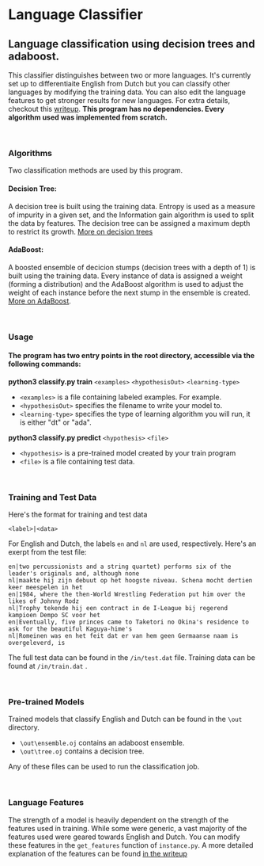 # Language Classifier
## Language classification using decision trees and adaboost.

This classifier distinguishes between two or more languages. It's currently set up to differentiaite English from 
Dutch but you can classify other languages by modifying the training data. You can also edit the language features to get 
stronger results for new languages. For extra details, checkout this [writeup](https://docs.google.com/document/d/1TWwhFmji458pAycIzHSXn9rB8dsC8AZpyY7Qghsrwew/edit?usp=sharing). <b>This program has no dependencies. Every algorithm used was implemented from scratch.</b>

<br>

### Algorithms
Two classification methods are used by this program.

#### Decision Tree:
A decision tree is built using the training data. Entropy is used as a measure of impurity in a given set, and the Information gain algorithm is used to split the data by features. The decision tree can be assigned a maximum depth to restrict its growth. [More on decision trees](https://www.geeksforgeeks.org/decision-tree/)

#### AdaBoost:
A boosted ensemble of decicion stumps (decision trees with a depth of 1) is built using the training data. Every instance of data is assigned a weight (forming a distribution) and the AdaBoost algorithm is used to adjust the weight of each instance before the next stump in the ensemble is created. [More on AdaBoost](https://towardsdatascience.com/boosting-algorithm-adaboost-b6737a9ee60c).

<br>

### Usage
#### The program has two entry points in the root directory, accessible via the following commands:

<b>python3 classify.py train</b> `<examples>` `<hypothesisOut>` `<learning-type>`
 - `<examples>` is a file containing labeled examples. For example.
 - `<hypothesisOut>` specifies the filename to write your model to.
 - `<learning-type>` specifies the type of learning algorithm you will run, it is either "dt" or "ada".


<b>python3 classify.py predict</b> `<hypothesis>` `<file>`
 - `<hypothesis>` is a pre-trained model created by your train program
 - `<file>` is a file containing test data.

<br>

### Training and Test Data
Here's the format for training and test data

```
<label>|<data>
```

For English and Dutch, the labels ```en``` and ```nl``` are used, respectively. Here's an exerpt from the test file:

```
en|two percussionists and a string quartet) performs six of the leader's originals and, although none
nl|maakte hij zijn debuut op het hoogste niveau. Schena mocht dertien keer meespelen in het
en|1984, where the then-World Wrestling Federation put him over the likes of Johnny Rodz
nl|Trophy tekende hij een contract in de I-League bij regerend kampioen Dempo SC voor het
en|Eventually, five princes came to Taketori no Okina's residence to ask for the beautiful Kaguya-hime's
nl|Romeinen was en het feit dat er van hem geen Germaanse naam is overgeleverd, is
```

The full test data can be found in the `/in/test.dat` file. Training data can be found at `/in/train.dat` .

<br>

### Pre-trained Models
Trained models that classify English and Dutch can be found in the `\out` directory.

 - `\out\ensemble.oj` contains an adaboost ensemble.
 - `\out\tree.oj` contains a decision tree.
 
Any of these files can be used to run the classification job.

<br>

### Language Features
The strength of a model is heavily dependent on the strength of the features used in training. While some were generic, 
a vast majority of the features used were geared towards English and Dutch. You can modify these features in the 
```get_features``` function of ```instance.py```. A more detailed explanation of the features can be found 
[in the writeup](https://docs.google.com/document/d/1TWwhFmji458pAycIzHSXn9rB8dsC8AZpyY7Qghsrwew/edit?usp=sharing)
